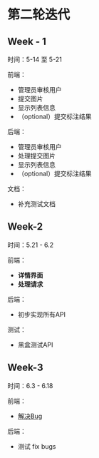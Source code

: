 # 第二轮迭代

## Week - 1
时间：5-14 至 5-21

前端：

* 管理员审核用户
* 提交图片
* 显示列表信息
* （optional）提交标注结果

后端：

* 管理员审核用户
* 处理提交图片
* 显示列表信息
* （optional）提交标注结果

文档：

* 补充测试文档

## Week-2
时间：5.21 - 6.2

前端：

* **详情界面**
* **处理请求**


后端：

* 初步实现所有API

测试：

* 黑盒测试API

## Week-3

时间：6.3 - 6.18

前端：

* [解决Bug](https://github.com/TheYelda/AppClient/issues/1)

后端：

* 测试 fix bugs





